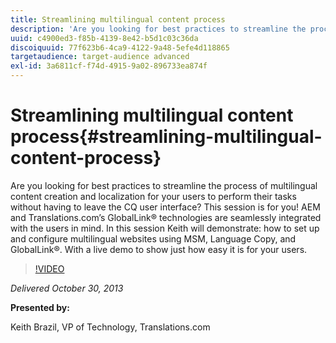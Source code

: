 ```yaml
---
title: Streamlining multilingual content process
description: 'Are you looking for best practices to streamline the process of multilingual content creation and localization for your users to perform their tasks without having to leave the CQ user interface? This session is for you! AEM and Translations.com’s GlobalLink® technologies are seamlessly integrated with the users in mind. In this session Keith will demonstrate: how to set up and configure multilingual websites using MSM, Language Copy, and GlobalLink®. With a live demo to show just how easy it is for your users.'
uuid: c4900ed3-f85b-4139-8e42-b5d1c03c36da
discoiquuid: 77f623b6-4ca9-4122-9a48-5efe4d118865
targetaudience: target-audience advanced
exl-id: 3a6811cf-f74d-4915-9a02-896733ea874f
---
```

# Streamlining multilingual content process{#streamlining-multilingual-content-process}

Are you looking for best practices to streamline the process of multilingual content creation and localization for your users to perform their tasks without having to leave the CQ user interface? This session is for you! AEM and Translations.com’s GlobalLink® technologies are seamlessly integrated with the users in mind. In this session Keith will demonstrate: how to set up and configure multilingual websites using MSM, Language Copy, and GlobalLink®. With a live demo to show just how easy it is for your users.

>[!VIDEO](https://video.tv.adobe.com/v/19569/?quality=9)

*Delivered October 30, 2013*

**Presented by:**

Keith Brazil, VP of Technology, Translations.com

<!--
[Get back to the Overview](https://helpx.adobe.com/experience-manager/kt/eseminars/gems/aem-index.html)
-->
